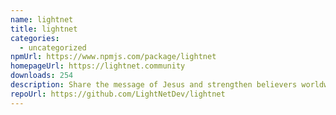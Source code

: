 ```yaml
---
name: lightnet
title: lightnet
categories:
  - uncategorized
npmUrl: https://www.npmjs.com/package/lightnet
homepageUrl: https://lightnet.community
downloads: 254
description: Share the message of Jesus and strengthen believers worldwide.
repoUrl: https://github.com/LightNetDev/lightnet
---
```

